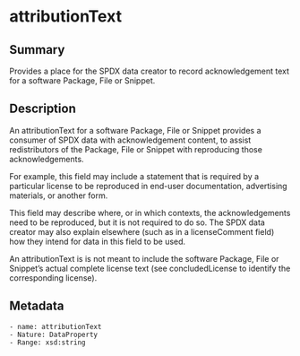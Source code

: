 <!-- Automatically generated by spec-parser v2.0.0 on 2023-12-25T20:28:21.783513+00:00 -->
<!-- SPDX-License-Identifier: Community-Spec-1.0 -->

# attributionText

## Summary

Provides a place for the SPDX data creator to record acknowledgement text for
a software Package, File or Snippet.


## Description

An attributionText for a software Package, File or Snippet provides a consumer
of SPDX data with acknowledgement content, to assist redistributors of the
Package, File or Snippet with reproducing those acknowledgements.

For example, this field may include a statement that is required by a
particular license to be reproduced in end-user documentation, advertising
materials, or another form.

This field may describe where, or in which contexts, the acknowledgements
need to be reproduced, but it is not required to do so. The SPDX data creator
may also explain elsewhere (such as in a licenseComment field) how they intend
for data in this field to be used.

An attributionText is is not meant to include the software Package, File or
Snippet’s actual complete license text (see concludedLicense to identify the
corresponding license).


## Metadata

    - name: attributionText
    - Nature: DataProperty
    - Range: xsd:string




